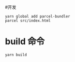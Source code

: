 #开发

```
yarn global add parcel-bundler
parcel src/index.html

```

# build 命令

```
yarn build

```

